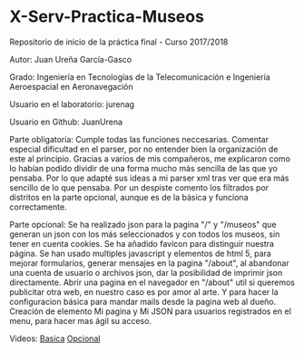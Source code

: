 # X-Serv-Practica-Museos
Repositorio de inicio de la práctica final - Curso 2017/2018

Autor: Juan Ureña García-Gasco

Grado: Ingeniería en Tecnologías de la Telecomunicación e Ingeniería Aeroespacial en Aeronavegación

Usuario en el laboratorio: jurenag

Usuario en Github: JuanUrena

Parte obligatoria:
  Cumple todas las funciones neccesarias. Comentar especial dificultad en el parser, por no entender bien la organización de este al principio.
  Gracias a varios de mis compañeros, me explicaron como lo habían podido dividir de una forma mucho más sencilla de las que yo pensaba.
  Por lo que adapté sus ideas a mi parser xml tras ver que era más sencillo de lo que pensaba.
  Por un despiste comento los filtrados por distritos en la parte opcional, aunque es de la básica y funciona correctamente. 

Parte opcional:
  Se ha realizado json para la pagina "/" y "/museos" que generan un json con los más seleccionados y con todos los museos, sin tener en cuenta cookies.
  Se ha añadido favicon para distinguir nuestra página.
  Se han usado multiples javascript y elementos de html 5, para mejorar formularios, generar mensajes en la pagina "/about", al abandonar una cuenta de usuario o archivos json, dar la posibilidad de imprimir json directamente. Abrir una pagina en el navegador en "/about" util si queremos publicitar otra web, en nuestro caso es por amor al arte. Y para hacer la configuracion básica para mandar mails desde la pagina web al dueño.
  Creación de elemento Mi pagina y Mi JSON para usuarios registrados en el menu, para hacer mas ágil su acceso. 
  
Videos:
  [Basica](https://youtu.be/Qji4PetWMQs)
  [Opcional](https://youtu.be/TLeK2ikyZOg)
